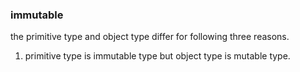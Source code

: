 ### immutable

the primitive type and object type differ for following three reasons.
1. primitive type is immutable type but object type is mutable type.
